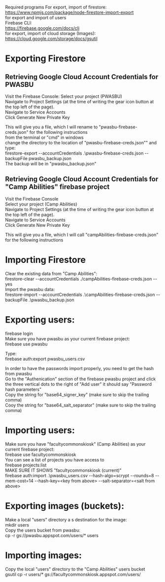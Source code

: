 Required programs
For export, import of firestore:  
https://www.npmjs.com/package/node-firestore-import-export  
for export and import of users  
Firebase CLI:  
https://firebase.google.com/docs/cli  
for export, import of cloud storage (Images):  
https://cloud.google.com/storage/docs/gsutil  

# Exporting Firestore

## Retrieving Google Cloud Account Credentials for PWASBU   

Visit the Firebase Console: 
Select your project (PWASBU)  
Navigate to Project Settings (at the time of writing the gear icon button at the top left of the page).  
Navigate to Service Accounts  
Click Generate New Private Key  

This will give you a file, which I will rename to "pwasbu-firebase-creds.json" for the following instructions  
from the terminal or "cmd" in windows  
change the directory to the location of "pwasbu-firebase-creds.json"" and type:  
firestore-export --accountCredentials .\pwasbu-firebase-creds.json --backupFile pwasbu_backup.json  
The backup will be in "pwasbu_backup.json"  

## Retrieving Google Cloud Account Credentials for "Camp Abilities" firebase project  

Visit the Firebase Console  
Select your project (Camp Abilities)  
Navigate to Project Settings (at the time of writing the gear icon button at the top left of the page).  
Navigate to Service Accounts  
Click Generate New Private Key  

This will give you a file, which I will call "campAbilities-firebase-creds.json" for the following instructions

# Importing Firestore

Clear the existing data from "Camp Abilities":  
firestore-clear --accountCredentials ./campAbilities-firebase-creds.json --yes  
Import the pwasbu data:  
firestore-import --accountCredentials .\campAbilities-firebase-creds.json --backupFile .\pwasbu_backup.json  

# Exporting users:  
firebase login  
Make sure you have pwasbu as your current firebase project:  
firebase use pwasbu  

Type:  
firebase auth:export pwasbu_users.csv  

In order to have the passwords import properly, you need to get the hash from pwasbu   
Go to the "Authenication" section of the firebase pwasbu project and click the three vertical dots to the right of
"Add user" it should say "Password hash parameters"  
Copy the string for "base64_signer_key" (make sure to skip the trailing comma)  
Cooy the string for "base64_salt_separator" (make sure to skip the trailing comma)  

# Importing users:

Make sure you have "facultycommonskiosk" (Camp Abilities) as your current firebase project:  
firebase use facultycommonskiosk  
You can see a list of projects you have access to   
firebase projects:list  
MAKE SURE IT SHOWS "facultycommonskiosk (current)"   
firebase auth:import .\pwasbu_users.csv --hash-algo=scrypt --rounds=8 --mem-cost=14 --hash-key=&lt;key from above&gt; --salt-separator=&lt;salt from above&gt; 


# Exporting images (buckets):
Make a local "users" directory a s destination for the image:  
mkdir users  
Copy the users bucket from pwasbu:  
cp -r gs://pwasbu.appspot.com/users/* users  

# Importing images:
Copy the local "users" directory to the "Camp Abilities" users bucket  
gsutil cp -r users/* gs://facultycommonskiosk.appspot.com/users/  





